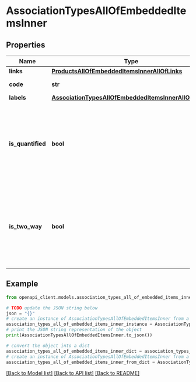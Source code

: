 # AssociationTypesAllOfEmbeddedItemsInner


## Properties

Name | Type | Description | Notes
------------ | ------------- | ------------- | -------------
**links** | [**ProductsAllOfEmbeddedItemsInnerAllOfLinks**](ProductsAllOfEmbeddedItemsInnerAllOfLinks.md) |  | [optional] 
**code** | **str** | Association type code | 
**labels** | [**AssociationTypesAllOfEmbeddedItemsInnerAllOfLabels**](AssociationTypesAllOfEmbeddedItemsInnerAllOfLabels.md) |  | [optional] 
**is_quantified** | **bool** | When true, the association is a quantified association (Only available in the PIM Serenity version.) | [optional] [default to False]
**is_two_way** | **bool** | When true, the association is a two-way association (Only available in the PIM Serenity version.) | [optional] [default to False]

## Example

```python
from openapi_client.models.association_types_all_of_embedded_items_inner import AssociationTypesAllOfEmbeddedItemsInner

# TODO update the JSON string below
json = "{}"
# create an instance of AssociationTypesAllOfEmbeddedItemsInner from a JSON string
association_types_all_of_embedded_items_inner_instance = AssociationTypesAllOfEmbeddedItemsInner.from_json(json)
# print the JSON string representation of the object
print(AssociationTypesAllOfEmbeddedItemsInner.to_json())

# convert the object into a dict
association_types_all_of_embedded_items_inner_dict = association_types_all_of_embedded_items_inner_instance.to_dict()
# create an instance of AssociationTypesAllOfEmbeddedItemsInner from a dict
association_types_all_of_embedded_items_inner_from_dict = AssociationTypesAllOfEmbeddedItemsInner.from_dict(association_types_all_of_embedded_items_inner_dict)
```
[[Back to Model list]](../README.md#documentation-for-models) [[Back to API list]](../README.md#documentation-for-api-endpoints) [[Back to README]](../README.md)


